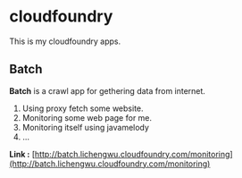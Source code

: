 cloudfoundry
============

This is my cloudfoundry apps.
## Batch
**Batch** is a crawl app for gethering data from internet.

1. Using proxy fetch some website.
2. Monitoring some web page for me.
3. Monitoring itself using javamelody
4. …

**Link :** [http://batch.lichengwu.cloudfoundry.com/monitoring](http://batch.lichengwu.cloudfoundry.com/monitoring)
